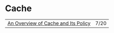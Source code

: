 # Cache

|                                                                                                                                                          |      |
| -------------------------------------------------------------------------------------------------------------------------------------------------------- | ---- |
| [An Overview of Cache and Its Policy](https://radiant-brushlands-42789.herokuapp.com/blog.devgenius.io/an-overview-of-cache-and-its-policy-542bc40a8cbf) | 7/20 |
